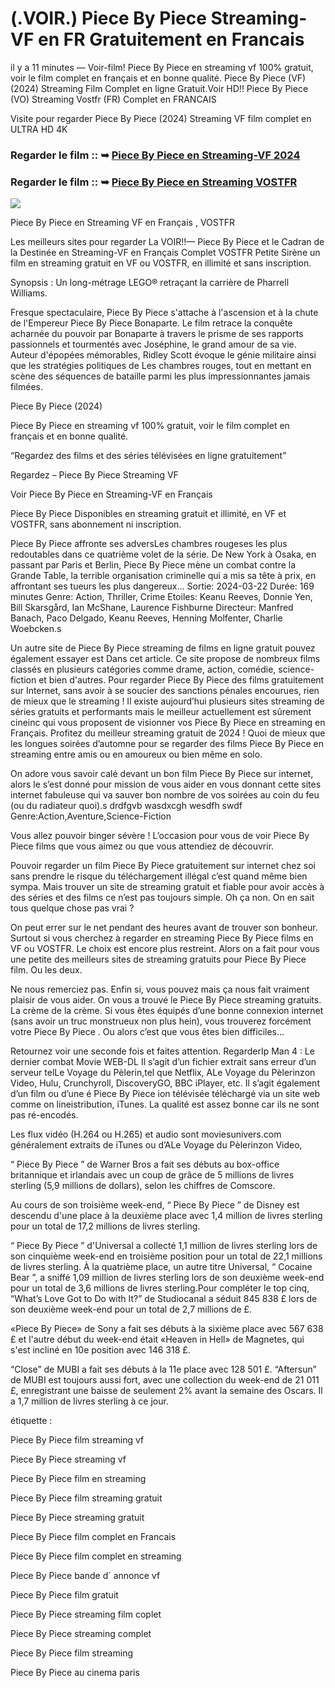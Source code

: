 # (.VOIR.) Piece By Piece Streaming-VF en FR Gratuitement en Francais

il y a 11 minutes — Voir-film! Piece By Piece en streaming vf 100% gratuit, voir le film complet en français et en bonne qualité. Piece By Piece (VF) (2024) Streaming Film Complet en ligne Gratuit.Voir HD!! Piece By Piece (VO) Streaming Vostfr (FR) Complet en FRANCAIS

Visite pour regarder Piece By Piece (2024) Streaming VF film complet en ULTRA HD 4K

### Regarder le film :: ➥ [Piece By Piece en Streaming-VF 2024](https://t.co/aYSOSlFu2U)

### Regarder le film :: ➥ [Piece By Piece en Streaming VOSTFR](https://t.co/aYSOSlFu2U)

<p dir="auto"><a href="https://t.co/aYSOSlFu2U" title="PLAY NOW" rel="nofollow"><img src="https://i.imgur.com/jhNGoEt.gif" style="max-width: 100%;"></a></p>

Piece By Piece en Streaming VF en Français , VOSTFR

Les meilleurs sites pour regarder La VOIR!!— Piece By Piece et le Cadran de la Destinée en Streaming-VF en Français Complet VOSTFR Petite Sirène un film en streaming gratuit en VF ou VOSTFR, en illimité et sans inscription.

Synopsis : Un long-métrage LEGO® retraçant la carrière de Pharrell Williams.

Fresque spectaculaire, Piece By Piece s'attache à l'ascension et à la chute de l'Empereur Piece By Piece Bonaparte. Le film retrace la conquête acharnée du pouvoir par Bonaparte à travers le prisme de ses rapports passionnels et tourmentés avec Joséphine, le grand amour de sa vie. Auteur d'épopées mémorables, Ridley Scott évoque le génie militaire ainsi que les stratégies politiques de Les chambres rouges, tout en mettant en scène des séquences de bataille parmi les plus impressionnantes jamais filmées.

Piece By Piece (2024)

Piece By Piece en streaming vf 100% gratuit, voir le film complet en français et en bonne qualité.

“Regardez des films et des séries télévisées en ligne gratuitement”

Regardez – Piece By Piece Streaming VF

Voir Piece By Piece en Streaming-VF en Français

Piece By Piece Disponibles en streaming gratuit et illimité, en VF et VOSTFR, sans abonnement ni inscription.

Piece By Piece affronte ses adversLes chambres rougeses les plus redoutables dans ce quatrième volet de la série. De New York à Osaka, en passant par Paris et Berlin, Piece By Piece mène un combat contre la Grande Table, la terrible organisation criminelle qui a mis sa tête à prix, en affrontant ses tueurs les plus dangereux... Sortie: 2024-03-22 Durée: 169 minutes Genre: Action, Thriller, Crime Etoiles: Keanu Reeves, Donnie Yen, Bill Skarsgård, Ian McShane, Laurence Fishburne Directeur: Manfred Banach, Paco Delgado, Keanu Reeves, Henning Molfenter, Charlie Woebcken.s

Un autre site de Piece By Piece streaming de films en ligne gratuit pouvez également essayer est Dans cet article. Ce site propose de nombreux films classés en plusieurs catégories comme drame, action, comédie, science-fiction et bien d'autres. Pour regarder Piece By Piece des films gratuitement sur Internet, sans avoir à se soucier des sanctions pénales encourues, rien de mieux que le streaming ! Il existe aujourd’hui plusieurs sites streaming de séries gratuits et performants mais le meilleur actuellement est sûrement cineinc qui vous proposent de visionner vos Piece By Piece en streaming en Français. Profitez du meilleur streaming gratuit de 2024 ! Quoi de mieux que les longues soirées d’automne pour se regarder des films Piece By Piece en streaming entre amis ou en amoureux ou bien même en solo.

On adore vous savoir calé devant un bon film Piece By Piece sur internet, alors le s’est donné pour mission de vous aider en vous donnant cette sites internet fabuleuse qui va sauver bon nombre de vos soirées au coin du feu (ou du radiateur quoi).s drdfgvb wasdxcgh wesdfh swdf Genre:Action,Aventure,Science-Fiction

Vous allez pouvoir binger sévère ! L’occasion pour vous de voir Piece By Piece films que vous aimez ou que vous attendiez de découvrir.

Pouvoir regarder un film Piece By Piece gratuitement sur internet chez soi sans prendre le risque du téléchargement illégal c’est quand même bien sympa. Mais trouver un site de streaming gratuit et fiable pour avoir accès à des séries et des films ce n’est pas toujours simple. Oh ça non. On en sait tous quelque chose pas vrai ?

On peut errer sur le net pendant des heures avant de trouver son bonheur. Surtout si vous cherchez à regarder en streaming Piece By Piece films en VF ou VOSTFR. Le choix est encore plus restreint. Alors on a fait pour vous une petite des meilleurs sites de streaming gratuits pour Piece By Piece film. Ou les deux.

Ne nous remerciez pas. Enfin si, vous pouvez mais ça nous fait vraiment plaisir de vous aider. On vous a trouvé le Piece By Piece streaming gratuits. La crème de la crème. Si vous êtes équipés d’une bonne connexion internet (sans avoir un truc monstrueux non plus hein), vous trouverez forcément votre Piece By Piece . Ou alors c’est que vous êtes bien difficiles…

Retournez voir une seconde fois et faites attention. RegarderIp Man 4 : Le dernier combat Movie WEB-DL Il s’agit d’un fichier extrait sans erreur d’un serveur telLe Voyage du Pèlerin,tel que Netflix, ALe Voyage du Pèlerinzon Video, Hulu, Crunchyroll, DiscoveryGO, BBC iPlayer, etc. Il s’agit également d’un film ou d’une é Piece By Piece ion télévisée téléchargé via un site web comme on lineistribution, iTunes. La qualité est assez bonne car ils ne sont pas ré-encodés.

Les flux vidéo (H.264 ou H.265) et audio sont moviesunivers.com généralement extraits de iTunes ou d’ALe Voyage du Pèlerinzon Video,

“ Piece By Piece ” de Warner Bros a fait ses débuts au box-office britannique et irlandais avec un coup de grâce de 5 millions de livres sterling (5,9 millions de dollars), selon les chiffres de Comscore.

Au cours de son troisième week-end, “ Piece By Piece ” de Disney est descendu d'une place à la deuxième place avec 1,4 million de livres sterling pour un total de 17,2 millions de livres sterling.

“ Piece By Piece ” d'Universal a collecté 1,1 million de livres sterling lors de son cinquième week-end en troisième position pour un total de 22,1 millions de livres sterling. À la quatrième place, un autre titre Universal, “ Cocaine Bear ”, a sniffé 1,09 million de livres sterling lors de son deuxième week-end pour un total de 3,6 millions de livres sterling.Pour compléter le top cinq, “What’s Love Got to Do with It?” de Studiocanal a séduit 845 838 £ lors de son deuxième week-end pour un total de 2,7 millions de £.

«Piece By Piece» de Sony a fait ses débuts à la sixième place avec 567 638 £ et l'autre début du week-end était «Heaven in Hell» de Magnetes, qui s'est incliné en 10e position avec 146 318 £.

“Close” de MUBI a fait ses débuts à la 11e place avec 128 501 £. “Aftersun” de MUBI est toujours aussi fort, avec une collection du week-end de 21 011 £, enregistrant une baisse de seulement 2% avant la semaine des Oscars. Il a 1,7 million de livres sterling à ce jour.

étiquette :

Piece By Piece film streaming vf

Piece By Piece streaming vf

Piece By Piece film en streaming

Piece By Piece film streaming gratuit

Piece By Piece streaming gratuit

Piece By Piece film complet en Francais

Piece By Piece film complet en streaming

Piece By Piece bande d` annonce vf

Piece By Piece film gratuit

Piece By Piece streaming film coplet

Piece By Piece streaming complet

Piece By Piece film streaming

Piece By Piece au cinema paris
